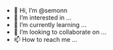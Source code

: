 - 👋 Hi, I’m @semonn
- 👀 I’m interested in ...
- 🌱 I’m currently learning ...
- 💞️ I’m looking to collaborate on ...
- 📫 How to reach me ...

<!---
semonn/semonn is a ✨ special ✨ repository because its `README.md` (this file) appears on your GitHub profile.
You can click the Preview link to take a look at your changes.
--->
